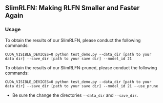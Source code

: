 ## SlimRLFN: Making RLFN Smaller and Faster Again

### Usage

To obtain the results of our SlimRLFN, please conduct the following commands:
```shell
CUDA_VISIBLE_DEVICES=0 python test_demo.py --data_dir [path to your data dir] --save_dir [path to your save dir] --model_id 21
```

To obtain the results of our SlimRLFN-pruned, please conduct the following commands:
```shell
CUDA_VISIBLE_DEVICES=0 python test_demo.py --data_dir [path to your data dir] --save_dir [path to your save dir] --model_id 21 --use_prune
```

- Be sure the change the directories `--data_dir` and `--save_dir`.

